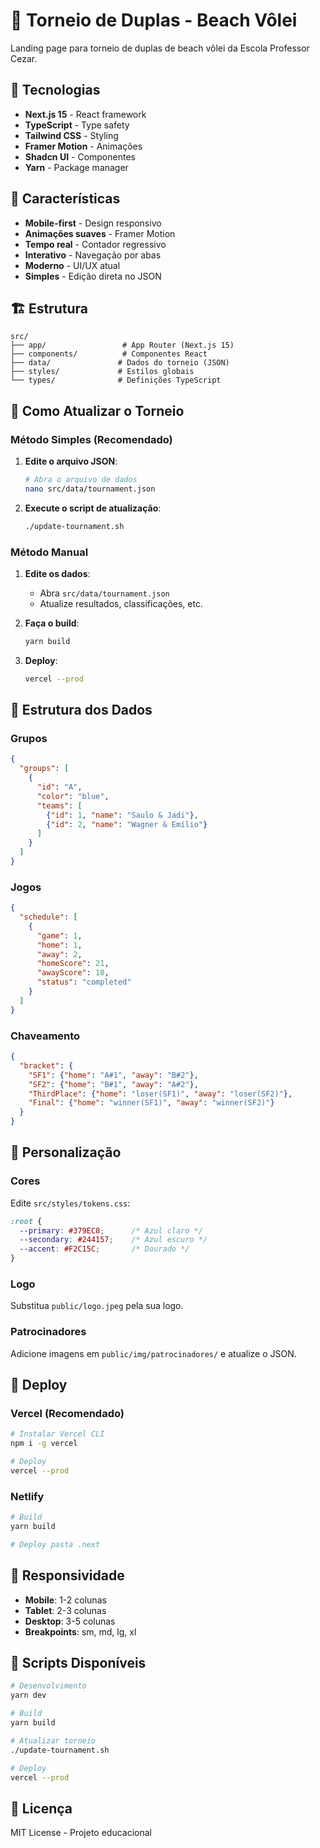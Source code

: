 # 🏐 Torneio de Duplas - Beach Vôlei

Landing page para torneio de duplas de beach vôlei da Escola Professor Cezar.

## 🚀 Tecnologias

- **Next.js 15** - React framework
- **TypeScript** - Type safety
- **Tailwind CSS** - Styling
- **Framer Motion** - Animações
- **Shadcn UI** - Componentes
- **Yarn** - Package manager

## 📱 Características

- **Mobile-first** - Design responsivo
- **Animações suaves** - Framer Motion
- **Tempo real** - Contador regressivo
- **Interativo** - Navegação por abas
- **Moderno** - UI/UX atual
- **Simples** - Edição direta no JSON

## 🏗️ Estrutura

```
src/
├── app/                 # App Router (Next.js 15)
├── components/          # Componentes React
├── data/               # Dados do torneio (JSON)
├── styles/             # Estilos globais
└── types/              # Definições TypeScript
```

## 🎯 Como Atualizar o Torneio

### Método Simples (Recomendado)

1. **Edite o arquivo JSON**:
   ```bash
   # Abra o arquivo de dados
   nano src/data/tournament.json
   ```

2. **Execute o script de atualização**:
   ```bash
   ./update-tournament.sh
   ```

### Método Manual

1. **Edite os dados**:
   - Abra `src/data/tournament.json`
   - Atualize resultados, classificações, etc.

2. **Faça o build**:
   ```bash
   yarn build
   ```

3. **Deploy**:
   ```bash
   vercel --prod
   ```

## 📝 Estrutura dos Dados

### Grupos
```json
{
  "groups": [
    {
      "id": "A",
      "color": "blue",
      "teams": [
        {"id": 1, "name": "Saulo & Jadi"},
        {"id": 2, "name": "Wagner & Emílio"}
      ]
    }
  ]
}
```

### Jogos
```json
{
  "schedule": [
    {
      "game": 1,
      "home": 1,
      "away": 2,
      "homeScore": 21,
      "awayScore": 18,
      "status": "completed"
    }
  ]
}
```

### Chaveamento
```json
{
  "bracket": {
    "SF1": {"home": "A#1", "away": "B#2"},
    "SF2": {"home": "B#1", "away": "A#2"},
    "ThirdPlace": {"home": "loser(SF1)", "away": "loser(SF2)"},
    "Final": {"home": "winner(SF1)", "away": "winner(SF2)"}
  }
}
```

## 🎨 Personalização

### Cores
Edite `src/styles/tokens.css`:
```css
:root {
  --primary: #379EC8;      /* Azul claro */
  --secondary: #244157;    /* Azul escuro */
  --accent: #F2C15C;       /* Dourado */
}
```

### Logo
Substitua `public/logo.jpeg` pela sua logo.

### Patrocinadores
Adicione imagens em `public/img/patrocinadores/` e atualize o JSON.

## 🚀 Deploy

### Vercel (Recomendado)
```bash
# Instalar Vercel CLI
npm i -g vercel

# Deploy
vercel --prod
```

### Netlify
```bash
# Build
yarn build

# Deploy pasta .next
```

## 📱 Responsividade

- **Mobile**: 1-2 colunas
- **Tablet**: 2-3 colunas  
- **Desktop**: 3-5 colunas
- **Breakpoints**: sm, md, lg, xl

## 🔧 Scripts Disponíveis

```bash
# Desenvolvimento
yarn dev

# Build
yarn build

# Atualizar torneio
./update-tournament.sh

# Deploy
vercel --prod
```

## 📄 Licença

MIT License - Projeto educacional